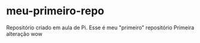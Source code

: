 # meu-primeiro-repo
Repositório criado em aula de Pi. Esse é meu "primeiro" repositório
Primeira alteração wow
